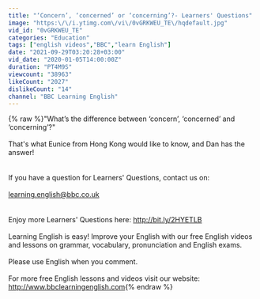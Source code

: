 ```yaml
---
title: "‘Concern’, ‘concerned’ or ‘concerning’?- Learners' Questions"
image: "https:\/\/i.ytimg.com\/vi\/0vGRKWEU_TE\/hqdefault.jpg"
vid_id: "0vGRKWEU_TE"
categories: "Education"
tags: ["english videos","BBC","learn English"]
date: "2021-09-29T03:20:28+03:00"
vid_date: "2020-01-05T14:00:00Z"
duration: "PT4M9S"
viewcount: "38963"
likeCount: "2027"
dislikeCount: "14"
channel: "BBC Learning English"
---
```

{% raw %}&quot;What’s the difference between ‘concern’, ‘concerned’ and ‘concerning’?&quot;<br /><br />That's what Eunice from Hong Kong would like to know, and Dan has the answer! <br /><br /><br />If you have a question for Learners' Questions, contact us on:<br /><br />learning.english@bbc.co.uk<br /><br /><br />Enjoy more Learners' Questions here: <a rel="nofollow" target="blank" href="http://bit.ly/2HYETLB">http://bit.ly/2HYETLB</a> <br /><br />Learning English is easy! Improve your English with our free English videos and lessons on grammar, vocabulary, pronunciation and English exams.<br /><br />Please use English when you comment. <br /><br />For more free English lessons and videos visit our website: <a rel="nofollow" target="blank" href="http://www.bbclearningenglish.com">http://www.bbclearningenglish.com</a>{% endraw %}
